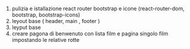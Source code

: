 1. pulizia e istallazione react router bootstrap e icone (react-router-dom, bootstrap, bootstrap-icons)
2. leyout base ( header, main , footer )
3. leyput base
4. creare pagona di benwenuto con lista film e pagina singolo film impostando le  relative   rotte 
